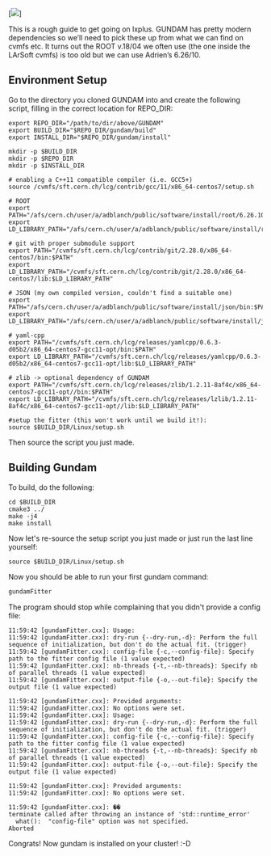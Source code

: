 [![](./resources/guides/images/lxplusLogo.png)]

This is a rough guide to get going on lxplus. GUNDAM has pretty modern dependencies so we’ll need to pick these up from what we can find on cvmfs etc. It turns out the ROOT v.18/04 we often use (the one inside the LArSoft cvmfs) is too old but we can use Adrien’s 6.26/10. 

## Environment Setup
Go to the directory you cloned GUNDAM into and create the following script, filling in the correct location for REPO_DIR:
```
export REPO_DIR="/path/to/dir/above/GUNDAM"
export BUILD_DIR="$REPO_DIR/gundam/build"
export INSTALL_DIR="$REPO_DIR/gundam/install"

mkdir -p $BUILD_DIR
mkdir -p $REPO_DIR
mkdir -p $INSTALL_DIR

# enabling a C++11 compatible compiler (i.e. GCC5+)
source /cvmfs/sft.cern.ch/lcg/contrib/gcc/11/x86_64-centos7/setup.sh

# ROOT
export PATH="/afs/cern.ch/user/a/adblanch/public/software/install/root/6.26.10_x86_64_el7_gcc11_cxx17/bin:$PATH"
export LD_LIBRARY_PATH="/afs/cern.ch/user/a/adblanch/public/software/install/root/6.26.10_x86_64_el7_gcc11_cxx17/lib:$LD_LIBRARY_PATH"

# git with proper submodule support
export PATH="/cvmfs/sft.cern.ch/lcg/contrib/git/2.28.0/x86_64-centos7/bin:$PATH"
export LD_LIBRARY_PATH="/cvmfs/sft.cern.ch/lcg/contrib/git/2.28.0/x86_64-centos7/lib:$LD_LIBRARY_PATH"

# JSON (my own compiled version, couldn't find a suitable one)
export PATH="/afs/cern.ch/user/a/adblanch/public/software/install/json/bin:$PATH"
export LD_LIBRARY_PATH="/afs/cern.ch/user/a/adblanch/public/software/install/json/lib:$LD_LIBRARY_PATH"

# yaml-cpp
export PATH="/cvmfs/sft.cern.ch/lcg/releases/yamlcpp/0.6.3-d05b2/x86_64-centos7-gcc11-opt/bin:$PATH"
export LD_LIBRARY_PATH="/cvmfs/sft.cern.ch/lcg/releases/yamlcpp/0.6.3-d05b2/x86_64-centos7-gcc11-opt/lib:$LD_LIBRARY_PATH"

# zlib -> optional dependency of GUNDAM
export PATH="/cvmfs/sft.cern.ch/lcg/releases/zlib/1.2.11-8af4c/x86_64-centos7-gcc11-opt//bin:$PATH"
export LD_LIBRARY_PATH="/cvmfs/sft.cern.ch/lcg/releases/lzlib/1.2.11-8af4c/x86_64-centos7-gcc11-opt//lib:$LD_LIBRARY_PATH"

#setup the fitter (this won't work until we build it!):
source $BUILD_DIR/Linux/setup.sh
```

Then source the script you just made.

## Building Gundam

To build, do the following:

```
cd $BUILD_DIR
cmake3 ../
make -j4
make install
```

Now let's re-source the setup script you just made or just run the last line yourself: 

```
source $BUILD_DIR/Linux/setup.sh
```

Now you should be able to run your first gundam command:

```sh
gundamFitter
```

The program should stop while complaining that you didn't provide a config
file:

```
11:59:42 [gundamFitter.cxx]: Usage:
11:59:42 [gundamFitter.cxx]: dry-run {--dry-run,-d}: Perform the full sequence of initialization, but don't do the actual fit. (trigger)
11:59:42 [gundamFitter.cxx]: config-file {-c,--config-file}: Specify path to the fitter config file (1 value expected)
11:59:42 [gundamFitter.cxx]: nb-threads {-t,--nb-threads}: Specify nb of parallel threads (1 value expected)
11:59:42 [gundamFitter.cxx]: output-file {-o,--out-file}: Specify the output file (1 value expected)

11:59:42 [gundamFitter.cxx]: Provided arguments:
11:59:42 [gundamFitter.cxx]: No options were set.
11:59:42 [gundamFitter.cxx]: Usage:
11:59:42 [gundamFitter.cxx]: dry-run {--dry-run,-d}: Perform the full sequence of initialization, but don't do the actual fit. (trigger)
11:59:42 [gundamFitter.cxx]: config-file {-c,--config-file}: Specify path to the fitter config file (1 value expected)
11:59:42 [gundamFitter.cxx]: nb-threads {-t,--nb-threads}: Specify nb of parallel threads (1 value expected)
11:59:42 [gundamFitter.cxx]: output-file {-o,--out-file}: Specify the output file (1 value expected)

11:59:42 [gundamFitter.cxx]: Provided arguments:
11:59:42 [gundamFitter.cxx]: No options were set.

11:59:42 [gundamFitter.cxx]: ��
terminate called after throwing an instance of 'std::runtime_error'
  what():  "config-file" option was not specified.
Aborted
```

Congrats! Now gundam is installed on your cluster! :-D
